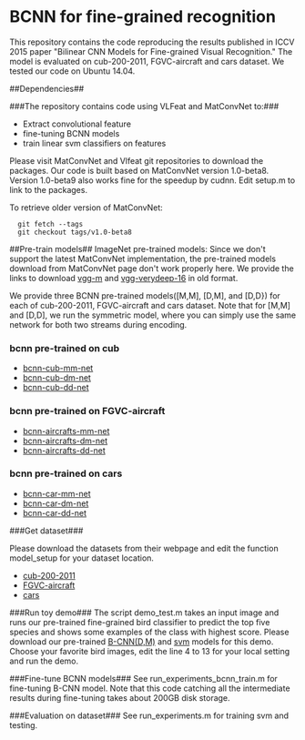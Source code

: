 # BCNN for fine-grained recognition #

This repository contains the code reproducing the results published in ICCV 2015 paper "Bilinear CNN Models for Fine-grained Visual Recognition." The model is evaluated on cub-200-2011, FGVC-aircraft and cars dataset. We tested our code on Ubuntu 14.04.

##Dependencies##

###The repository contains code using VLFeat and MatConvNet to:###
* Extract convolutional feature
* fine-tuning BCNN models
* train linear svm classifiers on features

Please visit MatConvNet and Vlfeat git repositories to download the packages. Our code is built based on MatConvNet version 1.0-beta8. Version 1.0-beta9 also works fine for the speedup by cudnn.
Edit setup.m to link to the packages.

To retrieve older version of MatConvNet:

      git fetch --tags
      git checkout tags/v1.0-beta8


##Pre-train models##
ImageNet pre-trained models: Since we don't support the latest MatConvNet implementation, the pre-trained models download from MatConvNet page don't work properly here. We provide the links to download [vgg-m](http://vis-www.cs.umass.edu/bcnn/download/imagenet-vgg-m.mat) and [vgg-verydeep-16](http://vis-www.cs.umass.edu/bcnn/download/imagenet-vgg-verydeep-16.mat) in old format.

We provide three BCNN pre-trained models([M,M], [D,M], and [D,D}) for each of cub-200-2011, FGVC-aircraft and cars dataset. Note that for [M,M] and [D,D], we run the symmetric model, where you can simply use the same network for both two streams during encoding.

### bcnn pre-trained on cub ###

* [bcnn-cub-mm-net](http://vis-www.cs.umass.edu/bcnn/download/bcnn-cub-mm.mat)
* [bcnn-cub-dm-net](http://vis-www.cs.umass.edu/bcnn/download/bcnn-cub-dm.zip)
* [bcnn-cub-dd-net](http://vis-www.cs.umass.edu/bcnn/download/bcnn-cub-dd.mat)

### bcnn pre-trained on FGVC-aircraft ###

* [bcnn-aircrafts-mm-net](http://vis-www.cs.umass.edu/bcnn/download/bcnn-aircrafts-mm.mat)
* [bcnn-aircrafts-dm-net](http://vis-www.cs.umass.edu/bcnn/download/bcnn-aircrafts-dm.zip)
* [bcnn-aircrafts-dd-net](http://vis-www.cs.umass.edu/bcnn/download/bcnn-aircrafts-dd.mat)

### bcnn pre-trained on cars ###

* [bcnn-car-mm-net](http://vis-www.cs.umass.edu/bcnn/download/bcnn-cars-mm.mat)
* [bcnn-car-dm-net](http://vis-www.cs.umass.edu/bcnn/download/bcnn-cars-dm.zip)
* [bcnn-car-dd-net](http://vis-www.cs.umass.edu/bcnn/download/bcnn-cars-dd.mat)

###Get dataset###

Please download the datasets from their webpage and edit the function model_setup for your dataset location.

* [cub-200-2011](http://www.vision.caltech.edu/visipedia/CUB-200-2011.html)
* [FGVC-aircraft](http://www.robots.ox.ac.uk/~vgg/data/oid/)
* [cars](http://ai.stanford.edu/~jkrause/cars/car_dataset.html)

###Run toy demo###
The script demo_test.m takes an input image and runs our pre-trained fine-grained bird classifier to predict the top five species and shows some examples of the class with highest score. Please download our pre-trained [B-CNN(D,M)](http://vis-www.cs.umass.edu/bcnn/download/bcnn-cub-dm.zip) and [svm](http://vis-www.cs.umass.edu/bcnn/download/svm_cub_vdm.mat) models for this demo. Choose your favorite bird images, edit the line 4 to 13 for your local setting and run the demo.

###Fine-tune BCNN models###
See run_experiments_bcnn_train.m for fine-tuning B-CNN model. Note that this code catching all the intermediate results during fine-tuning takes about 200GB disk storage.

###Evaluation on dataset###
See run_experiments.m for training svm and testing.
